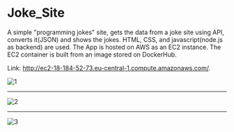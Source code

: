 # Joke_Site
A simple "programming jokes" site, gets the data from a joke site using API, converts it(JSON) and shows the jokes. HTML, CSS, and javascript(node.js as backend) are used. The App is hosted on AWS as an EC2 instance. The EC2 container is built from an image stored on DockerHub. 

Link: http://ec2-18-184-52-73.eu-central-1.compute.amazonaws.com/.


![1](https://user-images.githubusercontent.com/81565589/219950210-e9fdb1e8-b8d4-4fae-b0da-cbe3e4662d8f.PNG)

------------------------------------------------------------------------------------------------------------

![2](https://user-images.githubusercontent.com/81565589/219950292-71a51649-0dc8-4e30-b4da-a61e1eb81f66.PNG)

------------------------------------------------------------------------------------------------------------

![3](https://user-images.githubusercontent.com/81565589/219950310-3d4365b0-7277-4511-b15a-240722f50fc7.PNG)
